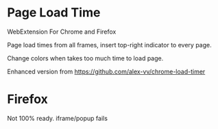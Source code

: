 # Page Load Time
WebExtension For Chrome and Firefox

Page load times from all frames, insert top-right indicator to every page.

Change colors when takes too much time to load page.

Enhanced version from https://github.com/alex-vv/chrome-load-timer

# Firefox
Not 100% ready. iframe/popup fails

